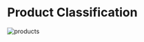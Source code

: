# Product Classification

![products](https://gitlab.com/akashbangalkar/product-classification/-/raw/main/items.jpg)

